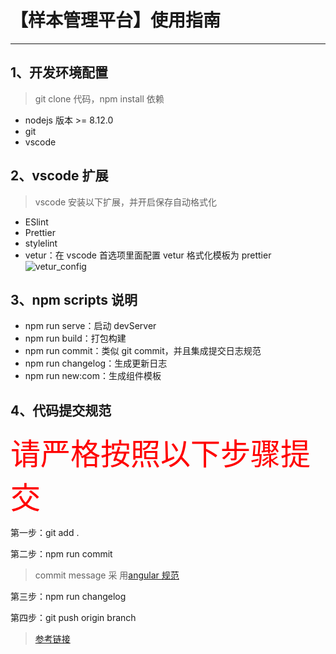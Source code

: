 # 【样本管理平台】使用指南

---

## 1、开发环境配置

> git clone 代码，npm install 依赖

- nodejs 版本 >= 8.12.0
- git
- vscode

## 2、vscode 扩展

> vscode 安装以下扩展，并开启保存自动格式化

- ESlint
- Prettier
- stylelint
- vetur：在 vscode 首选项里面配置 vetur 格式化模板为 prettier
  ![vetur_config](./docs/images/vetur_config.png)

## 3、npm scripts 说明

- npm run serve：启动 devServer
- npm run build：打包构建
- npm run commit：类似 git commit，并且集成提交日志规范
- npm run changelog：生成更新日志
- npm run new:com：生成组件模板

## 4、代码提交规范

<font color=red size=18>请严格按照以下步骤提交</font>

第一步：git add . <br/>

第二步：npm run commit

> commit message 采
> 用[angular 规范](https://iwiki.woa.com/pages/viewpage.action?pageId=505503556)

第三步：npm run changelog <br/>

第四步：git push origin branch

> [参考链接](https://www.npmjs.com/package/standard-version)
